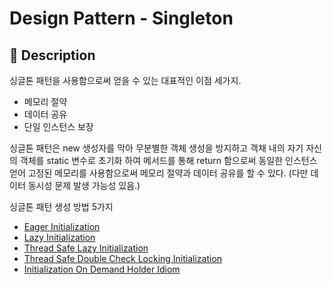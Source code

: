 # Design Pattern - Singleton

## :book: Description

싱글톤 패턴을 사용함으로써 얻을 수 있는 대표적인 이점 세가지.
- 메모리 절약
- 데이터 공유
- 단일 인스턴스 보장

싱글톤 패턴은 new 생성자를 막아 무분별한 객체 생성을 방지하고 객채 내의 자기 자신의 객체를 static 변수로 초기화 하여 메서드를 통해 return 함으로써
동일한 인스턴스 얻어 고정된 메모리를 사용함으로써 메모리 절약과 데이터 공유를 할 수 있다. (다만 데이터 동시성 문제 발생 가능성 있음.) 

싱글톤 패턴 생성 방법 5가지
- [Eager Initialization](EagerInitialization.java)
- [Lazy Initialization](LazyInitialization.java)
- [Thread Safe Lazy Initialization](ThreadSafeLazyInitialization.java)
- [Thread Safe Double Check Locking Initialization](ThreadSafeDoubleCheckedLockingLazyInitialization.java)
- [Initialization On Demand Holder Idiom](InitializationOnDemandHolderIdiom.java)